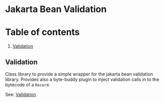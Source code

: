# Jakarta Bean Validation
# Table of contents

1. [Validation](#validation)

## Validation <a name="validation"></a>

Class library to provide a simple wrapper for the jakarta bean validation library. Provides also a byte-buddy plugin to inject validation calls in to the bytecode of a `Record`.

See: [Validation](./validation/Readme.md)